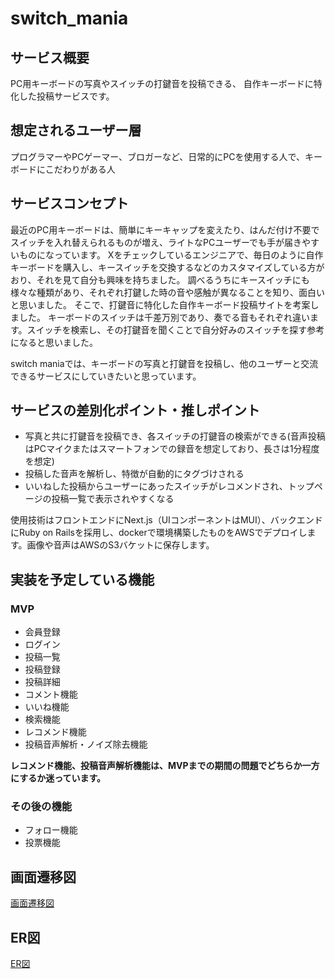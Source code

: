 # switch_mania
## サービス概要
PC用キーボードの写真やスイッチの打鍵音を投稿できる、
自作キーボードに特化した投稿サービスです。

## 想定されるユーザー層
プログラマーやPCゲーマー、ブロガーなど、日常的にPCを使用する人で、キーボードにこだわりがある人

## サービスコンセプト

最近のPC用キーボードは、簡単にキーキャップを変えたり、はんだ付け不要でスイッチを入れ替えられるものが増え、ライトなPCユーザーでも手が届きやすいものになっています。
Xをチェックしているエンジニアで、毎日のように自作キーボードを購入し、キースイッチを交換するなどのカスタマイズしている方がおり、それを見て自分も興味を持ちました。
調べるうちにキースイッチにも様々な種類があり、それぞれ打鍵した時の音や感触が異なることを知り、面白いと思いました。
そこで、打鍵音に特化した自作キーボード投稿サイトを考案しました。
キーボードのスイッチは千差万別であり、奏でる音もそれぞれ違います。スイッチを検索し、その打鍵音を聞くことで自分好みのスイッチを探す参考になると思いました。

switch maniaでは、キーボードの写真と打鍵音を投稿し、他のユーザーと交流できるサービスにしていきたいと思っています。

## サービスの差別化ポイント・推しポイント
* 写真と共に打鍵音を投稿でき、各スイッチの打鍵音の検索ができる(音声投稿はPCマイクまたはスマートフォンでの録音を想定しており、長さは1分程度を想定)
* 投稿した音声を解析し、特徴が自動的にタグづけされる
* いいねした投稿からユーザーにあったスイッチがレコメンドされ、トップページの投稿一覧で表示されやすくなる

使用技術はフロントエンドにNext.js（UIコンポーネントはMUI）、バックエンドにRuby on Railsを採用し、dockerで環境構築したものをAWSでデプロイします。画像や音声はAWSのS3バケットに保存します。

## 実装を予定している機能
### MVP
* 会員登録
* ログイン
* 投稿一覧
* 投稿登録
* 投稿詳細
* コメント機能
* いいね機能
* 検索機能
* レコメンド機能
* 投稿音声解析・ノイズ除去機能

**レコメンド機能、投稿音声解析機能は、MVPまでの期間の問題でどちらか一方にするか迷っています。**

### その後の機能
* フォロー機能
* 投票機能

## 画面遷移図
[画面遷移図](https://www.figma.com/file/GR3uhh7ZEvFQkYrkiVLJ80/%E7%84%A1%E9%A1%8C?type=design&node-id=0%3A1&mode=design&t=c1IWaGpkZxpND7u4-1)

## ER図
[ER図](https://gyazo.com/e35d0cfa774b100e3ca7fac03e799283)